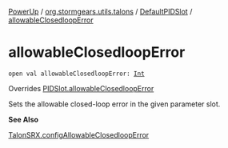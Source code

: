 [PowerUp](../../index.md) / [org.stormgears.utils.talons](../index.md) / [DefaultPIDSlot](index.md) / [allowableClosedloopError](./allowable-closedloop-error.md)

# allowableClosedloopError

`open val allowableClosedloopError: `[`Int`](https://kotlinlang.org/api/latest/jvm/stdlib/kotlin/-int/index.html)

Overrides [PIDSlot.allowableClosedloopError](../-p-i-d-slot/allowable-closedloop-error.md)

Sets the allowable closed-loop error in the given parameter slot.

**See Also**

[TalonSRX.configAllowableClosedloopError](#)

